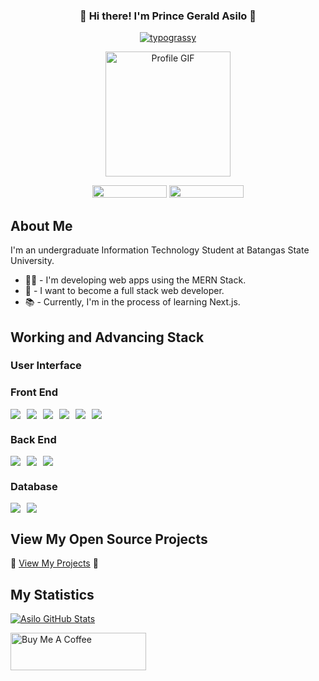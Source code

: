 <div align="center"><h3>🌟 Hi there! I'm Prince Gerald Asilo 🚀</h3></div> 
<div align="center">
    <a href="https://github.com/kawarimidoll/typograssy">
        <img alt="typograssy" src="https://typograssy.deno.dev/api?text=%20Welcome%20to%20my%20GitHub%20Profile!%20&frame=ffffff&speed=100&comment=">
    </a>
<p align="center">
    <img src="https://gifdb.com/images/high/genshin-gif-file-5777kb-yqvozsp5iuxkfz36.webp" alt="Profile GIF" width="200">
</p>
    <p>
        <img draggable="false" style="width:119px;height:20px;" src="https://komarev.com/ghpvc/?username=asiloprince&style=for-the-badge&color=1C8C8C">
        <a href="https://www.linkedin.com/in/prince-gerald-asilo-83280321b/">
            <img draggable="false" style="width:119px;height:20px;" src="https://img.shields.io/badge/LinkedIn-0077B5?style=for-the-badge&logo=linkedin&logoColor=white">
        </a>
    </p>
</div>

## About Me

I'm an undergraduate Information Technology Student at Batangas State University.

- 👨‍💻 - I'm developing web apps using the MERN Stack.
- 🚀 - I want to become a full stack web developer.
- 📚 - Currently, I'm in the process of learning Next.js.

## Working and Advancing Stack

### User Interface

<h3>Front End</h3>
<div style="display: flex; gap: 10px;">
    <img src="https://img.shields.io/badge/NEXT.JS-333333?style=for-the-badge&logo=next.js&logoColor=white">
    <img src="https://img.shields.io/badge/HTML5-E34C26?style=for-the-badge&logo=html5&logoColor=white">
    <img src="https://img.shields.io/badge/REACT%20JS-lightblue?style=for-the-badge&logo=react&logoColor=black">
    <img src="https://img.shields.io/badge/CSS3-264de4?style=for-the-badge&logo=css3&logoColor=white">
     <img src="  https://img.shields.io/badge/Tailwind%20CSS-38B2AC?style=for-the-badge&logo=tailwind-css&logoColor=white">
    <img src="https://img.shields.io/badge/Javascript-f0db4f?style=for-the-badge&logo=Javascript&logoColor=black">

</div>

<h3>Back End</h3>
<div style="display: flex; gap: 10px;">
    <img src="https://img.shields.io/badge/Node.JS-3C873A?style=for-the-badge&logo=node.js&logoColor=white">
    <img src="https://img.shields.io/badge/Express-333333?style=for-the-badge&logo=express&logoColor=white">
    <img src="https://img.shields.io/badge/Django-092E20?style=for-the-badge&logo=django&logoColor=white">
</div>

<h3>Database</h3>
<div style="display: flex; gap: 10px;">
    <img src="https://img.shields.io/badge/MongoDB-3FA037?style=for-the-badge&logo=mongodb&logoColor=white">
    <img src="https://img.shields.io/badge/MYSQL-F29111?style=for-the-badge&logo=mysql&logoColor=white">
</div>

## View My Open Source Projects

🎉 [View My Projects](https://github.com/asiloprince/) 🎉

## My Statistics

[![Asilo GitHub Stats](https://github-readme-stats.vercel.app/api?username=asiloprince&theme=tokyonight&count_private=true)](https://github.com/asiloprince/)

<a href="https://www.buymeacoffee.com/asiloprince" target="_blank"><img src="https://cdn.buymeacoffee.com/buttons/v2/default-red.png" alt="Buy Me A Coffee"  style="height: 60px !important;width: 217px !important;"></a>
